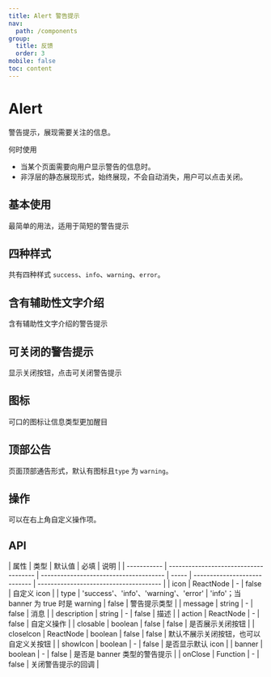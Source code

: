 ```yaml
---
title: Alert 警告提示
nav:
  path: /components
group:
  title: 反馈
  order: 3
mobile: false
toc: content
---
```


# Alert

警告提示，展现需要关注的信息。

何时使用

- 当某个页面需要向用户显示警告的信息时。
- 非浮层的静态展现形式，始终展现，不会自动消失，用户可以点击关闭。

## 基本使用

最简单的用法，适用于简短的警告提示

<code src="./demos/demo1.tsx"></code>

## 四种样式

共有四种样式 `success`、`info`、`warning`、`error`。

<code src="./demos/demo2.tsx"></code>

## 含有辅助性文字介绍

含有辅助性文字介绍的警告提示

<code src="./demos/demo3.tsx"></code>

## 可关闭的警告提示

显示关闭按钮，点击可关闭警告提示

<code src="./demos/demo4.tsx"></code>

## 图标

可口的图标让信息类型更加醒目

<code src="./demos/demo5.tsx"></code>

## 顶部公告

页面顶部通告形式，默认有图标且`type` 为 `warning`。

<code src="./demos/demo6.tsx"></code>

## 操作

可以在右上角自定义操作项。

<code src="./demos/demo7.tsx"></code>

## API

| 属性        | 类型                                  | 默认值                                 | 必填  | 说明                         |
| ----------- | ------------------------------------- | -------------------------------------- | ----- | ---------------------------- | -------------------------------------- |
| icon        | ReactNode                             | -                                      | false | 自定义 icon                  |
| type        | 'success'、'info'、'warning'、'error' | 'info'；当 banner 为 true 时是 warning | false | 警告提示类型                 |
| message     | string                                | -                                      | false | 消息                         |
| description | string                                | -                                      | false | 描述                         |
| action      | ReactNode                             | -                                      | false | 自定义操作                   |
| closable    | boolean                               | false                                  | false | 是否展示关闭按钮             |
| closeIcon   | ReactNode                             | boolean                                | false | false                        | 默认不展示关闭按钮，也可以自定义关按钮 |
| showIcon    | boolean                               | -                                      | false | 是否显示默认 icon            |
| banner      | boolean                               | -                                      | false | 是否是 banner 类型的警告提示 |
| onClose     | Function                              | -                                      | false | 关闭警告提示的回调           |
